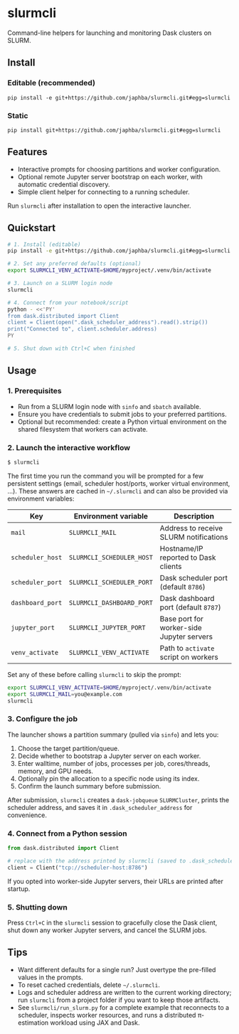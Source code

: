 # slurmcli

Command-line helpers for launching and monitoring Dask clusters on SLURM.

## Install 

### Editable (recommended)
```pip install -e git+https://github.com/japhba/slurmcli.git#egg=slurmcli```

### Static
```pip install git+https://github.com/japhba/slurmcli.git#egg=slurmcli```

## Features

- Interactive prompts for choosing partitions and worker configuration.
- Optional remote Jupyter server bootstrap on each worker, with automatic
  credential discovery.
- Simple client helper for connecting to a running scheduler.

Run `slurmcli` after installation to open the interactive launcher.

## Quickstart

```bash
# 1. Install (editable)
pip install -e git+https://github.com/japhba/slurmcli.git#egg=slurmcli

# 2. Set any preferred defaults (optional)
export SLURMCLI_VENV_ACTIVATE=$HOME/myproject/.venv/bin/activate

# 3. Launch on a SLURM login node
slurmcli

# 4. Connect from your notebook/script
python - <<'PY'
from dask.distributed import Client
client = Client(open(".dask_scheduler_address").read().strip())
print("Connected to", client.scheduler.address)
PY

# 5. Shut down with Ctrl+C when finished
```

## Usage

### 1. Prerequisites

- Run from a SLURM login node with `sinfo` and `sbatch` available.
- Ensure you have credentials to submit jobs to your preferred partitions.
- Optional but recommended: create a Python virtual environment on the shared filesystem that workers can activate.

### 2. Launch the interactive workflow

```bash
$ slurmcli
```

The first time you run the command you will be prompted for a few persistent settings (email, scheduler host/ports, worker virtual environment, …). These answers are cached in `~/.slurmcli` and can also be provided via environment variables:

| Key              | Environment variable           | Description                              |
| ---------------- | ------------------------------ | ---------------------------------------- |
| `mail`           | `SLURMCLI_MAIL`                | Address to receive SLURM notifications   |
| `scheduler_host` | `SLURMCLI_SCHEDULER_HOST`      | Hostname/IP reported to Dask clients     |
| `scheduler_port` | `SLURMCLI_SCHEDULER_PORT`      | Dask scheduler port (default `8786`)     |
| `dashboard_port` | `SLURMCLI_DASHBOARD_PORT`      | Dask dashboard port (default `8787`)     |
| `jupyter_port`   | `SLURMCLI_JUPYTER_PORT`        | Base port for worker-side Jupyter servers|
| `venv_activate`  | `SLURMCLI_VENV_ACTIVATE`       | Path to `activate` script on workers     |

Set any of these before calling `slurmcli` to skip the prompt:

```bash
export SLURMCLI_VENV_ACTIVATE=$HOME/myproject/.venv/bin/activate
export SLURMCLI_MAIL=you@example.com
slurmcli
```

### 3. Configure the job

The launcher shows a partition summary (pulled via `sinfo`) and lets you:

1. Choose the target partition/queue.
2. Decide whether to bootstrap a Jupyter server on each worker.
3. Enter walltime, number of jobs, processes per job, cores/threads, memory, and GPU needs.
4. Optionally pin the allocation to a specific node using its index.
5. Confirm the launch summary before submission.

After submission, `slurmcli` creates a `dask-jobqueue` `SLURMCluster`, prints the scheduler address, and saves it in `.dask_scheduler_address` for convenience.

### 4. Connect from a Python session

```python
from dask.distributed import Client

# replace with the address printed by slurmcli (saved to .dask_scheduler_address)
client = Client("tcp://scheduler-host:8786")
```

If you opted into worker-side Jupyter servers, their URLs are printed after startup.

### 5. Shutting down

Press `Ctrl+C` in the `slurmcli` session to gracefully close the Dask client, shut down any worker Jupyter servers, and cancel the SLURM jobs.

## Tips

- Want different defaults for a single run? Just overtype the pre-filled values in the prompts.
- To reset cached credentials, delete `~/.slurmcli`.
- Logs and scheduler address are written to the current working directory; run `slurmcli` from a project folder if you want to keep those artifacts.
- See `slurmcli/run_slurm.py` for a complete example that reconnects to a scheduler, inspects worker resources, and runs a distributed π-estimation workload using JAX and Dask.
